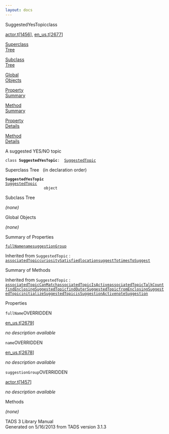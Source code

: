 ```yaml
---
layout: docs
---
```

<span class="title">SuggestedYesTopic</span><span class="type">class</span>

[actor.t](../file/actor.t.html)\[[1456](../source/actor.t.html#1456)\],
[en_us.t](../file/en_us.t.html)\[[2677](../source/en_us.t.html#2677)\]

[Superclass  
Tree](#_SuperClassTree_)

[Subclass  
Tree](#_SubClassTree_)

[Global  
Objects](#_ObjectSummary_)

[Property  
Summary](#_PropSummary_)

[Method  
Summary](#_MethodSummary_)

[Property  
Details](#_Properties_)

[Method  
Details](#_Methods_)



A suggested YES/NO topic

`class `**`SuggestedYesTopic`**` :   `[`SuggestedTopic`](../object/SuggestedTopic.html)



<span id="_SuperClassTree_"></span>



<span class="hdln">Superclass Tree</span>   (in declaration order)



**`SuggestedYesTopic`**  
[`SuggestedTopic`](../object/SuggestedTopic.html)  
`                 object`  
<span id="_SubClassTree_"></span>



<span class="hdln">Subclass Tree</span>  



*(none)* <span id="_ObjectSummary_"></span>



<span class="hdln">Global Objects</span>  



*(none)* <span id="_PropSummary_"></span>



<span class="hdln">Summary of Properties</span>  



[`fullName`](#fullName)[`name`](#name)[`suggestionGroup`](#suggestionGroup)

Inherited from `SuggestedTopic` :  
[`associatedTopic`](../object/SuggestedTopic.html#associatedTopic)[`curiositySatisfied`](../object/SuggestedTopic.html#curiositySatisfied)[`location`](../object/SuggestedTopic.html#location)[`suggestTo`](../object/SuggestedTopic.html#suggestTo)[`timesToSuggest`](../object/SuggestedTopic.html#timesToSuggest)

<span id="_MethodSummary_"></span>



<span class="hdln">Summary of Methods</span>  





Inherited from `SuggestedTopic` :  
[`associatedTopicCanMatch`](../object/SuggestedTopic.html#associatedTopicCanMatch)[`associatedTopicIsActive`](../object/SuggestedTopic.html#associatedTopicIsActive)[`associatedTopicTalkCount`](../object/SuggestedTopic.html#associatedTopicTalkCount)[`findEnclosingSuggestedTopic`](../object/SuggestedTopic.html#findEnclosingSuggestedTopic)[`findOuterSuggestedTopic`](../object/SuggestedTopic.html#findOuterSuggestedTopic)[`fromEnclosingSuggestedTopic`](../object/SuggestedTopic.html#fromEnclosingSuggestedTopic)[`initializeSuggestedTopic`](../object/SuggestedTopic.html#initializeSuggestedTopic)[`isSuggestionActive`](../object/SuggestedTopic.html#isSuggestionActive)[`noteSuggestion`](../object/SuggestedTopic.html#noteSuggestion)

<span id="_Properties_"></span>



<span class="hdln">Properties</span>  



<span id="fullName"></span>

`fullName`<span class="rem">OVERRIDDEN</span>

[en_us.t](../file/en_us.t.html)\[[2679](../source/en_us.t.html#2679)\]



*no description available*



<span id="name"></span>

`name`<span class="rem">OVERRIDDEN</span>

[en_us.t](../file/en_us.t.html)\[[2678](../source/en_us.t.html#2678)\]



*no description available*



<span id="suggestionGroup"></span>

`suggestionGroup`<span class="rem">OVERRIDDEN</span>

[actor.t](../file/actor.t.html)\[[1457](../source/actor.t.html#1457)\]



*no description available*



<span id="_Methods_"></span>



<span class="hdln">Methods</span>  



*(none)*



TADS 3 Library Manual  
Generated on 5/16/2013 from TADS version 3.1.3


